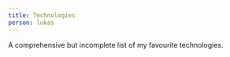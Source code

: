 ```yaml
---
title: Technologies
person: lukas
---
```


A comprehensive but incomplete list of my favourite technologies.
